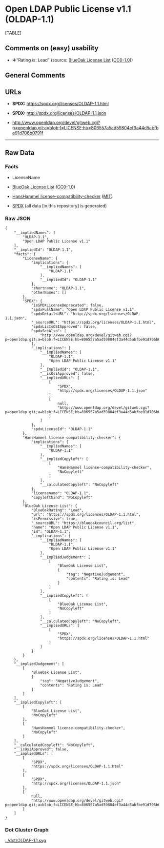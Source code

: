 Open LDAP Public License v1.1 (OLDAP-1.1)
=========================================

[TABLE]

Comments on (easy) usability
----------------------------

-   **↓**“Rating is: Lead” (source: [BlueOak License
    List](https://blueoakcouncil.org/list "BlueOak License List")
    ([CC0-1.0](https://raw.githubusercontent.com/blueoakcouncil/blue-oak-list-npm-package/master/LICENSE "CC0-1.0")))

General Comments
----------------

URLs
----

-   **SPDX:** https://spdx.org/licenses/OLDAP-1.1.html

-   **SPDX:** http://spdx.org/licenses/OLDAP-1.1.json

-   http://www.openldap.org/devel/gitweb.cgi?p=openldap.git;a=blob;f=LICENSE;hb=806557a5ad59804ef3a44d5abfbe91d706b0791f

------------------------------------------------------------------------

Raw Data
--------

### Facts

-   LicenseName

-   [BlueOak License
    List](https://blueoakcouncil.org/list "BlueOak License List")
    ([CC0-1.0](https://raw.githubusercontent.com/blueoakcouncil/blue-oak-list-npm-package/master/LICENSE "CC0-1.0"))

-   [HansHammel
    license-compatibility-checker](https://github.com/HansHammel/license-compatibility-checker/blob/master/lib/licenses.json "HansHammel license-compatibility-checker")
    ([MIT](https://github.com/HansHammel/license-compatibility-checker/blob/master/LICENSE "MIT"))

-   [SPDX](https://spdx.org/licenses/OLDAP-1.1.html "SPDX") (all data
    \[in this repository\] is generated)

### Raw JSON

    {
        "__impliedNames": [
            "OLDAP-1.1",
            "Open LDAP Public License v1.1"
        ],
        "__impliedId": "OLDAP-1.1",
        "facts": {
            "LicenseName": {
                "implications": {
                    "__impliedNames": [
                        "OLDAP-1.1"
                    ],
                    "__impliedId": "OLDAP-1.1"
                },
                "shortname": "OLDAP-1.1",
                "otherNames": []
            },
            "SPDX": {
                "isSPDXLicenseDeprecated": false,
                "spdxFullName": "Open LDAP Public License v1.1",
                "spdxDetailsURL": "http://spdx.org/licenses/OLDAP-1.1.json",
                "_sourceURL": "https://spdx.org/licenses/OLDAP-1.1.html",
                "spdxLicIsOSIApproved": false,
                "spdxSeeAlso": [
                    "http://www.openldap.org/devel/gitweb.cgi?p=openldap.git;a=blob;f=LICENSE;hb=806557a5ad59804ef3a44d5abfbe91d706b0791f"
                ],
                "_implications": {
                    "__impliedNames": [
                        "OLDAP-1.1",
                        "Open LDAP Public License v1.1"
                    ],
                    "__impliedId": "OLDAP-1.1",
                    "__isOsiApproved": false,
                    "__impliedURLs": [
                        [
                            "SPDX",
                            "http://spdx.org/licenses/OLDAP-1.1.json"
                        ],
                        [
                            null,
                            "http://www.openldap.org/devel/gitweb.cgi?p=openldap.git;a=blob;f=LICENSE;hb=806557a5ad59804ef3a44d5abfbe91d706b0791f"
                        ]
                    ]
                },
                "spdxLicenseId": "OLDAP-1.1"
            },
            "HansHammel license-compatibility-checker": {
                "implications": {
                    "__impliedNames": [
                        "OLDAP-1.1"
                    ],
                    "__impliedCopyleft": [
                        [
                            "HansHammel license-compatibility-checker",
                            "NoCopyleft"
                        ]
                    ],
                    "__calculatedCopyleft": "NoCopyleft"
                },
                "licensename": "OLDAP-1.1",
                "copyleftkind": "NoCopyleft"
            },
            "BlueOak License List": {
                "BlueOakRating": "Lead",
                "url": "https://spdx.org/licenses/OLDAP-1.1.html",
                "isPermissive": true,
                "_sourceURL": "https://blueoakcouncil.org/list",
                "name": "Open LDAP Public License v1.1",
                "id": "OLDAP-1.1",
                "_implications": {
                    "__impliedNames": [
                        "OLDAP-1.1",
                        "Open LDAP Public License v1.1"
                    ],
                    "__impliedJudgement": [
                        [
                            "BlueOak License List",
                            {
                                "tag": "NegativeJudgement",
                                "contents": "Rating is: Lead"
                            }
                        ]
                    ],
                    "__impliedCopyleft": [
                        [
                            "BlueOak License List",
                            "NoCopyleft"
                        ]
                    ],
                    "__calculatedCopyleft": "NoCopyleft",
                    "__impliedURLs": [
                        [
                            "SPDX",
                            "https://spdx.org/licenses/OLDAP-1.1.html"
                        ]
                    ]
                }
            }
        },
        "__impliedJudgement": [
            [
                "BlueOak License List",
                {
                    "tag": "NegativeJudgement",
                    "contents": "Rating is: Lead"
                }
            ]
        ],
        "__impliedCopyleft": [
            [
                "BlueOak License List",
                "NoCopyleft"
            ],
            [
                "HansHammel license-compatibility-checker",
                "NoCopyleft"
            ]
        ],
        "__calculatedCopyleft": "NoCopyleft",
        "__isOsiApproved": false,
        "__impliedURLs": [
            [
                "SPDX",
                "https://spdx.org/licenses/OLDAP-1.1.html"
            ],
            [
                "SPDX",
                "http://spdx.org/licenses/OLDAP-1.1.json"
            ],
            [
                null,
                "http://www.openldap.org/devel/gitweb.cgi?p=openldap.git;a=blob;f=LICENSE;hb=806557a5ad59804ef3a44d5abfbe91d706b0791f"
            ]
        ]
    }

### Dot Cluster Graph

[../dot/OLDAP-1.1.svg](../dot/OLDAP-1.1.svg "../dot/OLDAP-1.1.svg")
